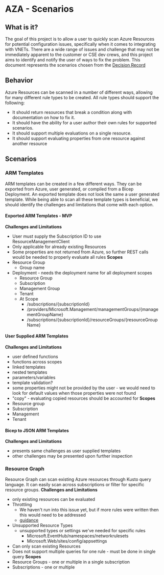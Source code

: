 # AZA - Scenarios
## What is it?
The goal of this project is to allow a user to quickly scan Azure Resources for potential configuration issues, specifically when it comes to integrating with VNETs. There are a wide range of issues and challenge that may not be immediately apparent to the customer or CSE dev crews, and this project aims to identify and notify the user of ways to fix the problem. This document represents the scenarios chosen from the [Decision Record](https://github.com/noelbundick/config-analyzer/tree/main/docs/decision-records/decision-record-rule-types.md)
## Behavior
 Azure Resources can be scanned in a number of different ways, allowing for many different rule types to be created. All rule types should support the following:
* It should return resources that break a condition along with documentation on how to fix it.    
* It should have the ability for a user author their own rules for supported scenarios.  
* It should support multiple evaluations on a single resource.
* It should support evaluating properties from one resource against another resource

## Scenarios
### ARM Templates 
ARM templates can be created in a few different ways. They can be exported from Azure, user generated, or compiled from a Bicep Deployment. An exported template does not look the same a user generated template. While being able to scan all these template types is beneficial, we should identify the challenges and limitations that come with each option.

#### Exported ARM Templates - MVP
**Challenges and Limitations**
- User must supply the Subscription ID to use ResourceManagementClient
- Only applicable for already existing Resources
- Some properties are not returned from Azure, so further REST calls would be needed to properly evaluate all rules
**Scopes**
- Resource Group
    - Group name
- Deployment - needs the deployment name for all deployment scopes
    - Resource Group
    - Subscription
    - Management Group
    - Tenant
    - At Scope
        - /subscriptions/{subscriptionId}
        - /providers/Microsoft.Management/managementGroups/{managementGroupName}
        - /subscriptions/{subscriptionId}/resourceGroups/{resourceGroupName}
#### User Supplied ARM Templates
**Challenges and Limitations**
- user defined functions
- functions across scopes
- linked templates
- nested templates 
- parameters/variables
- template validation?
- some properties might not be provided by the user - we would need to look for default values when those properties were not found
- "copy" - evaluating copied resources should be accounted for
**Scopes**
- Resource group
- Subscription
- Management
- Tenant 
#### Bicep to JSON ARM Templates
**Challenges and Limitations**
- presents same challenges as user supplied templates 
- other challenges may be presented upon further inspection

### Resource Graph
Resource Graph can scan existing Azure resources through Kusto query language. It can easily scan across subscriptions or filter for specific resource groups.
**Challenges and Limitations**
- only existing resources can be evaluated 
- Throttling
    - We haven't run into this issue yet, but if more rules were written then this would need to be addressed
    - [guidance](https://docs.microsoft.com/en-us/azure/governance/resource-graph/concepts/guidance-for-throttled-requests)
- Unsupported Resource Types 
    - unsupported types or settings we've needed for specific rules
        - Microsoft.EventHub/namespaces/networkrulesets  
        - Microsoft.Web/sites/config/appsettings
- Can only scan existing Resources   
- Does not support multiple queries for one rule - must be done in single query
**Scopes**
- Resource Groups - one or multiple in a single subscription
- Subscriptions - one or multiple 
